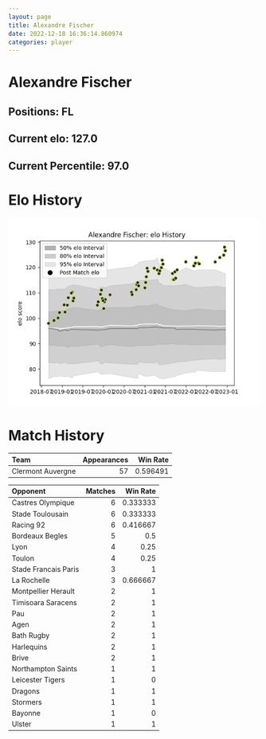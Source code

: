 ```yaml
---  
layout: page  
title: Alexandre Fischer  
date: 2022-12-18 16:36:14.860974  
categories: player  
---
```

# Alexandre Fischer

## Positions: FL

## Current elo: 127.0

## Current Percentile: 97.0

# Elo History


![elo history](history_AlexandreFischer.png)
# Match History


| Team              |   Appearances |   Win Rate |
|:------------------|--------------:|-----------:|
| Clermont Auvergne |            57 |   0.596491 |

| Opponent             |   Matches |   Win Rate |
|:---------------------|----------:|-----------:|
| Castres Olympique    |         6 |   0.333333 |
| Stade Toulousain     |         6 |   0.333333 |
| Racing 92            |         6 |   0.416667 |
| Bordeaux Begles      |         5 |   0.5      |
| Lyon                 |         4 |   0.25     |
| Toulon               |         4 |   0.25     |
| Stade Francais Paris |         3 |   1        |
| La Rochelle          |         3 |   0.666667 |
| Montpellier Herault  |         2 |   1        |
| Timisoara Saracens   |         2 |   1        |
| Pau                  |         2 |   1        |
| Agen                 |         2 |   1        |
| Bath Rugby           |         2 |   1        |
| Harlequins           |         2 |   1        |
| Brive                |         2 |   1        |
| Northampton Saints   |         1 |   1        |
| Leicester Tigers     |         1 |   0        |
| Dragons              |         1 |   1        |
| Stormers             |         1 |   1        |
| Bayonne              |         1 |   0        |
| Ulster               |         1 |   1        |